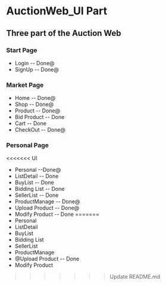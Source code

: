 # AuctionWeb_UI Part
## Three part of the Auction Web  
### Start Page  
*  Login -- Done@
*  SignUp -- Done@
### Market Page
*  Home -- Done@
*  Shop -- Done@
*  Product -- Done@
*  Bid Product -- Done
*  Cart -- Done
*  CheckOut -- Done@
### Personal Page  
<<<<<<< UI
*  Personal --Done@
*  ListDetail -- Done
*  BuyList -- Done
*  Bidding List -- Done
*  SellerList -- Done
*  ProductManage -- Done@
*  Upload Product -- Done@
*  Modify Product -- Done
=======
*  Personal
*  ListDetail
*  BuyList
*  Bidding List
*  SellerList
*  ProductManage
*  @Upload Product -- Done
*  Modify Product
>>>>>>> Update README.md
